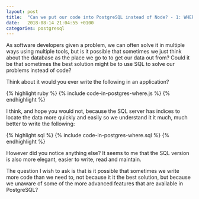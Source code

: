 ```yaml
---
layout: post
title:  "Can we put our code into PostgreSQL instead of Node? - 1: WHERE"
date:   2018-08-14 21:04:55 +0100
categories: postgresql
---
```


As software developers given a problem, we can often solve it in multiple ways using multiple tools, but is it possible that sometimes we just think about the database as the place we go to to get our data out from? Could it be that sometimes the best solution might be to use SQL to solve our problems instead of code?

Think about it would you ever write the following in an application?

{% highlight ruby %}
{% include code-in-postgres-where.js %}
{% endhighlight %}

I think, and hope you would not, because the SQL server has indices to locate the data more quickly and easily so we understand it it much, much better to write the following:

{% highlight sql %}
{% include code-in-postgres-where.sql %}
{% endhighlight %}

However did you notice anything else? It seems to me that the SQL version is also more elegant, easier to write, read and maintain.

The question I wish to ask is that is it possible that sometimes we write more code than we need to, not because it it the best solution, but because we unaware of some of the more advanced features that are available in PostgreSQL?
